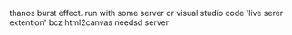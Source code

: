 thanos burst effect.
run with some server or visual studio code 'live serer extention' bcz html2canvas  needsd server
